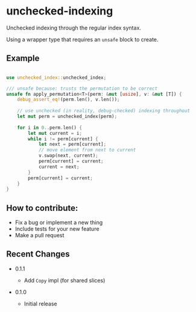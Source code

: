 
# unchecked-indexing

Unchecked indexing through the regular index syntax.

Using a wrapper type that requires an `unsafe` block to create.

## Example

```rust

use unchecked_index::unchecked_index;

/// unsafe because: trusts the permutation to be correct
unsafe fn apply_permutation<T>(perm: &mut [usize], v: &mut [T]) {
    debug_assert_eq!(perm.len(), v.len());
    
    // use unchecked (in reality, debug-checked) indexing throughout
    let mut perm = unchecked_index(perm);
    
    for i in 0..perm.len() {
        let mut current = i;
        while i != perm[current] {
            let next = perm[current];
            // move element from next to current
            v.swap(next, current);
            perm[current] = current;
            current = next;
        }
        perm[current] = current;
    }
}
```

## How to contribute:

- Fix a bug or implement a new thing
- Include tests for your new feature
- Make a pull request


## Recent Changes

- 0.1.1

  - Add `Copy` impl (for shared slices)

- 0.1.0

  - Initial release
